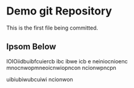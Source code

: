 # Demo git Repository

This is the first file being committed.

## Ipsom Below

IOIOiidbuibfcuiercb ibc ibwe icb e
neiniocnioenc mnocnwopmneoicnwiopncon
ncionwpncpn


uibiubiwubcuiwi
ncionwon
